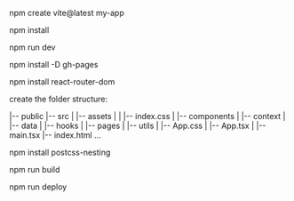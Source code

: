 npm create vite@latest my-app

npm install

npm run dev

npm install -D gh-pages

npm install react-router-dom

create the folder structure:

|-- public
|-- src
|   |-- assets
|   |   |-- index.css
|   |-- components
|   |-- context
|   |-- data
|   |-- hooks
|   |-- pages
|   |-- utils
|   |-- App.css
|   |-- App.tsx
|   |-- main.tsx
|-- index.html
...

npm install postcss-nesting

npm run build

npm run deploy

